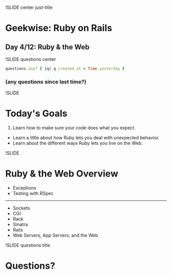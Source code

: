 !SLIDE center just-title
# Geekwise: Ruby on Rails

## Day 4/12: Ruby & the Web


!SLIDE questions center

```ruby
questions.any? { |q| q.created_at > Time.yesterday }
```

### (any questions since last time?)

!SLIDE
# Today's Goals

1. Learn how to make sure your code does what you expect.
+ Learn a little about how Ruby lets you deal with unexpected behavior.
+ Learn about the different ways Ruby lets you live on the Web.

!SLIDE
# Ruby & the Web Overview

* Exceptions
* Testing with RSpec

----

* Sockets
* CGI
* Rack
* Sinatra
* Rails
* Web Servers, App Servers, and the Web

!SLIDE questions title
# Questions?
